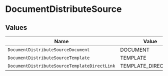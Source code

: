 # DocumentDistributeSource


## Values

| Name                                         | Value                                        |
| -------------------------------------------- | -------------------------------------------- |
| `DocumentDistributeSourceDocument`           | DOCUMENT                                     |
| `DocumentDistributeSourceTemplate`           | TEMPLATE                                     |
| `DocumentDistributeSourceTemplateDirectLink` | TEMPLATE_DIRECT_LINK                         |